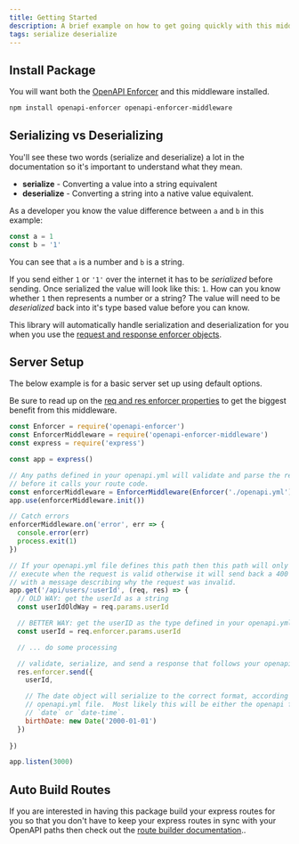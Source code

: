 ```yaml
---
title: Getting Started
description: A brief example on how to get going quickly with this middleware.
tags: serialize deserialize
---
```


## Install Package

You will want both the [OpenAPI Enforcer](https://www.npmjs.com/package/openapi-enforcer) and this middleware installed.

```bash
npm install openapi-enforcer openapi-enforcer-middleware
```

## Serializing vs Deserializing

<el-alert title="Read this section if you're unfamiliar with serialization." type="error"></el-alert>

You'll see these two words (serialize and deserialize) a lot in the documentation so it's important to understand what they mean.

- **serialize** - Converting a value into a string equivalent
- **deserialize** - Converting a string into a native value equivalent.

As a developer you know the value difference between `a` and `b` in this example:

```js
const a = 1
const b = '1'
```

You can see that `a` is a number and `b` is a string.

If you send either `1` or `'1'` over the internet it has to be *serialized* before sending. Once serialized the value will look like this: `1`. How can you know whether `1` then represents a number or a string? The value will need to be *deserialized* back into it's type based value before you can know.

This library will automatically handle serialization and deserialization for you when you use the [request and response enforcer objects](./req-res-enforcer).

## Server Setup

The below example is for a basic server set up using default options.

Be sure to read up on the [req and res enforcer properties](./req-res-enforcer) to get the biggest benefit from this middleware.

```js
const Enforcer = require('openapi-enforcer')
const EnforcerMiddleware = require('openapi-enforcer-middleware')
const express = require('express')

const app = express()

// Any paths defined in your openapi.yml will validate and parse the request
// before it calls your route code.
const enforcerMiddleware = EnforcerMiddleware(Enforcer('./openapi.yml'))
app.use(enforcerMiddleware.init())

// Catch errors
enforcerMiddleware.on('error', err => {
  console.error(err)
  process.exit(1)
}) 

// If your openapi.yml file defines this path then this path will only
// execute when the request is valid otherwise it will send back a 400
// with a message describing why the request was invalid.
app.get('/api/users/:userId', (req, res) => {
  // OLD WAY: get the userId as a string
  const userIdOldWay = req.params.userId  

  // BETTER WAY: get the userID as the type defined in your openapi.yml file
  const userId = req.enforcer.params.userId

  // ... do some processing

  // validate, serialize, and send a response that follows your openapi.yml file
  res.enforcer.send({
    userId,

    // The date object will serialize to the correct format, according to your
    // openapi.yml file.  Most likely this will be either the openapi format
    // `date` or `date-time`.
    birthDate: new Date('2000-01-01') 
  })
  
})

app.listen(3000)
```

## Auto Build Routes

If you are interested in having this package build your express routes for you so that you don't have to keep your express routes in sync with your OpenAPI paths then check out the [route builder documentation](route-builder.md)..
